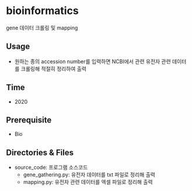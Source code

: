 # bioinformatics
gene 데이터 크롤링 및 mapping

## Usage
* 원하는 종의 accession number를 입력하면 NCBI에서 관련 유전자 관련 데이터를 크롤링해 적절히 정리하여 출력

## Time
* 2020

## Prerequisite
* Bio

## Directories & Files
* source_code: 프로그램 소스코드
  * gene_gathering.py: 유전자 데이터를 txt 파일로 정리해 출력
  * mapping.py: 유전자 관련 데이터를 엑셀 파일로 정리해 출력
